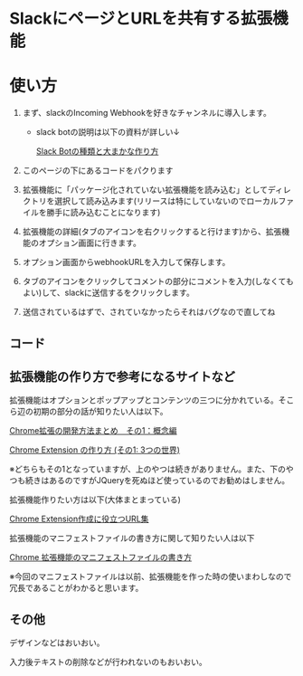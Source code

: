 # SlackにページとURLを共有する拡張機能

# 使い方
1. まず、slackのIncoming Webhookを好きなチャンネルに導入します。
    - slack botの説明は以下の資料が詳しい↓

        [Slack Botの種類と大まかな作り方](https://qiita.com/namutaka/items/233a83100c94af033575)

2. このページの下にあるコードをパクります

3. 拡張機能に「パッケージ化されていない拡張機能を読み込む」としてディレクトリを選択して読み込みます(リリースは特にしていないのでローカルファイルを勝手に読み込むことになります)

4. 拡張機能の詳細(タブのアイコンを右クリックすると行けます)から、拡張機能のオプション画面に行きます。

5. オプション画面からwebhookURLを入力して保存します。

6. タブのアイコンをクリックしてコメントの部分にコメントを入力(しなくてもよい)して、slackに送信するをクリックします。

7. 送信されているはずで、されていなかったらそれはバグなので直してね

## コード

## 拡張機能の作り方で参考になるサイトなど

拡張機能はオプションとポップアップとコンテンツの三つに分かれている。そこら辺の初期の部分の話が知りたい人は以下。

[Chrome拡張の開発方法まとめ　その1：概念編](https://qiita.com/k7a/items/26d7a22233ecdf48fed8#chromestorageapi%E3%81%A8option-page)

[Chrome Extension の作り方 (その1: 3つの世界)](https://qiita.com/sakaimo/items/416f36db1aa982d8d00c)

※どちらもその1となっていますが、上のやつは続きがありません。また、下のやつも続きはあるのですがJQueryを死ぬほど使っているのでお勧めはしません。

拡張機能作りたい方は以下(大体まとまっている)

[Chrome Extension作成に役立つURL集](https://qiita.com/nori0__/items/fc26b1e31ecf03b5f187)

拡張機能のマニフェストファイルの書き方に関して知りたい人は以下

[Chrome 拡張機能のマニフェストファイルの書き方](https://qiita.com/mdstoy/items/9866544e37987337dc79)

※今回のマニフェストファイルは以前、拡張機能を作った時の使いまわしなので冗長であることがわかると思います。

## その他

デザインなどはおいおい。

入力後テキストの削除などが行われないのもおいおい。



